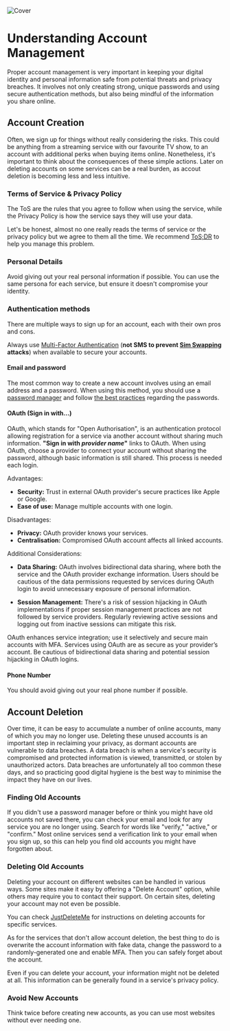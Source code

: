 ![Cover](/assets/covers/account-management.png)

# Understanding Account Management
Proper account management is very important in keeping your digital identity and personal information safe from potential threats and privacy breaches. It involves not only creating strong, unique passwords and using secure authentication methods, but also being mindful of the information you share online.

## Account Creation
Often, we sign up for things without really considering the risks. This could be anything from a streaming service with our favourite TV show, to an account with additional perks when buying items online. Nonetheless, it's important to think about the consequences of these simple actions. Later on deleting accounts on some services can be a real burden, as accout deletion is becoming less and less intuitive.

### Terms of Service & Privacy Policy
The ToS are the rules that you agree to follow when using the service, while the Privacy Policy is how the service says they will use your data.

Let's be honest, almost no one really reads the terms of service or the privacy policy but we agree to them all the time. We recommend [ToS;DR](https://tosdr.org/) to help you manage this problem.

### Personal Details
Avoid giving out your real personal information if possible. You can use the same persona for each service, but ensure it doesn't compromise your identity.

### Authentication methods
There are multiple ways to sign up for an account, each with their own pros and cons.

Always use [Multi-Factor Authentication](/understanding/authentication#multi-factor-authentication) (**not SMS to prevent [Sim Swapping](https://wikiless.tiekoetter.com/wiki/SIM_swap_scam?lang=en) attacks**) when available to secure your accounts.

#### Email and password
The most common way to create a new account involves using an email address and a password. When using this method, you should use a [password manager](/recommendations/software/password-managers) and follow [the best practices](/understanding/authentication#best-practices) regarding the passwords.

#### OAuth (Sign in with...)
OAuth, which stands for "Open Authorisation", is an authentication protocol allowing registration for a service via another account without sharing much information. **"Sign in with *provider name*"** links to OAuth. When using OAuth, choose a provider to connect your account without sharing the password, although basic information is still shared. This process is needed each login.

Advantages:

- **Security:** Trust in external OAuth provider's secure practices like Apple or Google.
- **Ease of use:** Manage multiple accounts with one login.

Disadvantages:

- **Privacy:** OAuth provider knows your services.
- **Centralisation:** Compromised OAuth account affects all linked accounts.

Additional Considerations:

- **Data Sharing:** OAuth involves bidirectional data sharing, where both the service and the OAuth provider exchange information. Users should be cautious of the data permissions requested by services during OAuth login to avoid unnecessary exposure of personal information.

- **Session Management:** There's a risk of session hijacking in OAuth implementations if proper session management practices are not followed by service providers. Regularly reviewing active sessions and logging out from inactive sessions can mitigate this risk.

OAuth enhances service integration; use it selectively and secure main accounts with MFA. Services using OAuth are as secure as your provider’s account. Be cautious of bidirectional data sharing and potential session hijacking in OAuth logins.

#### Phone Number
You should avoid giving out your real phone number if possible.

## Account Deletion
Over time, it can be easy to accumulate a number of online accounts, many of which you may no longer use. Deleting these unused accounts is an important step in reclaiming your privacy, as dormant accounts are vulnerable to data breaches. A data breach is when a service's security is compromised and protected information is viewed, transmitted, or stolen by unauthorized actors. Data breaches are unfortunately all too common these days, and so practicing good digital hygiene is the best way to minimise the impact they have on our lives.

### Finding Old Accounts
If you didn't use a password manager before or think you might have old accounts not saved there, you can check your email and look for any service you are no longer using. Search for words like "verify," "active," or "confirm." Most online services send a verification link to your email when you sign up, so this can help you find old accounts you might have forgotten about.

### Deleting Old Accounts
Deleting your account on different websites can be handled in various ways. Some sites make it easy by offering a "Delete Account" option, while others may require you to contact their support. On certain sites, deleting your account may not even be possible.

You can check [JustDeleteMe](https://justdeleteme.xyz/) for instructions on deleting accounts for specific services.

As for the services that don't allow account deletion, the best thing to do is overwrite the account information with fake data, change the password to a randomly-generated one and enable MFA. Then you can safely forget about the account.

Even if you can delete your account, your information might not be deleted at all. This information can be generally found in a service's privacy policy.

### Avoid New Accounts
Think twice before creating new accounts, as you can use most websites without ever needing one.
